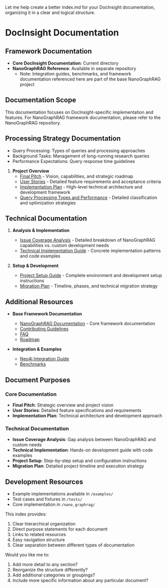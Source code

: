 Let me help create a better index.md for your DocInsight documentation, organizing it in a clear and logical structure.





# DocInsight Documentation

## Framework Documentation
- **Core DocInsight Documentation**: Current directory
- **NanoGraphRAG Reference**: Available in separate repository
  - Note: Integration guides, benchmarks, and framework documentation 
    referenced here are part of the base NanoGraphRAG project

## Documentation Scope
This documentation focuses on DocInsight-specific implementation and features. 
For NanoGraphRAG framework documentation, please refer to the NanoGraphRAG 
repository.

## Processing Strategy Documentation
- Query Processing: Types of queries and processing approaches
- Background Tasks: Management of long-running research queries
- Performance Expectations: Query response time guidelines
1. **Project Overview**
   - [Final Pitch](./docinsight-final-pitch.md) - Vision, capabilities, and strategic roadmap
   - [User Stories](./docinsight-user-stories.md) - Detailed feature requirements and acceptance criteria
   - [Implementation Plan](./implementation-plan.md) - High-level technical architecture and development framework
   - [Query Processing Types and Performance](./query-processing.md) - Detailed classification and optimization strategies

## Technical Documentation
1. **Analysis & Implementation**
   - [Issue Coverage Analysis](./issue-coverage-analysis.md) - Detailed breakdown of NanoGraphRAG capabilities vs. custom development needs
   - [Technical Implementation Guide](./technical-implementation.md) - Concrete implementation patterns and code examples

2. **Setup & Development**
   - [Project Setup Guide](./Project-Setup.md) - Complete environment and development setup instructions
   - [Migration Plan](./migration-plan.md) - Timeline, phases, and technical migration strategy

## Additional Resources
- **Base Framework Documentation**
  - [NanoGraphRAG Documentation](../nanographrag/) - Core framework documentation
  - [Contributing Guidelines](../nanographrag/CONTRIBUTING.md)
  - [FAQ](../nanographrag/FAQ.md)
  - [Roadmap](../nanographrag/ROADMAP.md)

- **Integration & Examples**
  - [Neo4j Integration Guide](../nanographrag/use_neo4j_for_graphrag.md)
  - [Benchmarks](../nanographrag/benchmark-en.md)

## Document Purposes

### Core Documentation
- **Final Pitch**: Strategic overview and project vision
- **User Stories**: Detailed feature specifications and requirements
- **Implementation Plan**: Technical architecture and development approach

### Technical Documentation
- **Issue Coverage Analysis**: Gap analysis between NanoGraphRAG and custom needs
- **Technical Implementation**: Hands-on development guide with code examples
- **Project Setup**: Step-by-step setup and configuration instructions
- **Migration Plan**: Detailed project timeline and execution strategy

## Development Resources
- Example implementations available in `/examples/`
- Test cases and fixtures in `/tests/`
- Core implementation in `/nano_graphrag/`


This index provides:
1. Clear hierarchical organization
2. Direct purpose statements for each document
3. Links to related resources
4. Easy navigation structure
5. Clear separation between different types of documentation

Would you like me to:
1. Add more detail to any section?
2. Reorganize the structure differently?
3. Add additional categories or groupings?
4. Include more specific information about any particular document?
